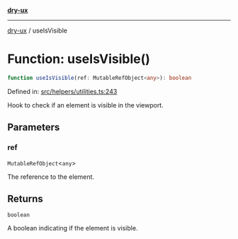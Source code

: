 [**dry-ux**](../README.md)

***

[dry-ux](../README.md) / useIsVisible

# Function: useIsVisible()

```ts
function useIsVisible(ref: MutableRefObject<any>): boolean
```

Defined in: [src/helpers/utilities.ts:243](https://github.com/navedr/dry-ux/blob/caab991ee97f6aeffaf134cbc4d98e0b18f2cf6b/src/helpers/utilities.ts#L243)

Hook to check if an element is visible in the viewport.

## Parameters

### ref

`MutableRefObject`\<`any`\>

The reference to the element.

## Returns

`boolean`

A boolean indicating if the element is visible.
